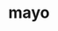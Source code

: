 ---
category: 4-letters
denotation: null
name: mayo
reference_link: https://www.etymonline.com/word/mayo
root_language: null
root_name: null
title: mayo
type: free
word_sums:
- respelling: mayo
  sum: 'Mayo + '
---